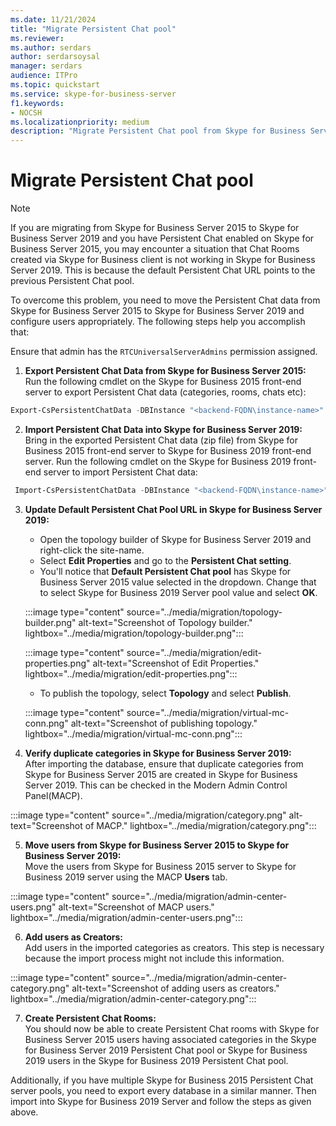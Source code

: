 ```yaml
---
ms.date: 11/21/2024
title: "Migrate Persistent Chat pool"
ms.reviewer: 
ms.author: serdars
author: serdarsoysal
manager: serdars
audience: ITPro
ms.topic: quickstart
ms.service: skype-for-business-server
f1.keywords:
- NOCSH
ms.localizationpriority: medium
description: "Migrate Persistent Chat pool from Skype for Business Server 2015 to Skype for Business Server 2019."
---
```


# Migrate Persistent Chat pool

> [!NOTE]
> If you are migrating from Skype for Business Server 2015 to Skype for Business Server 2019 and you have Persistent Chat enabled on Skype for Business Server 2015, you may encounter a situation that Chat Rooms created via Skype for Business client is not working in Skype for Business Server 2019. This is because the default Persistent Chat URL points to the previous Persistent Chat pool.

To overcome this problem, you need to move the Persistent Chat data from Skype for Business Server 2015 to Skype for Business Server 2019 and configure users appropriately. The following steps help you accomplish that:

Ensure that admin has the `RTCUniversalServerAdmins` permission assigned.

1. **Export Persistent Chat Data from Skype for Business Server 2015:**<br> 
Run the following cmdlet on the Skype for Business 2015 front-end server to export Persistent Chat data (categories, rooms, chats etc):

```powershell
Export-CsPersistentChatData -DBInstance "<backend-FQDN\instance-name>"  -FileName "C:\PersistentChatData.zip"
```
2. **Import Persistent Chat Data into Skype for Business Server 2019:**<br> 
Bring in the exported Persistent Chat data (zip file) from Skype for Business 2015 front-end server to Skype for Business 2019 front-end server. Run the following cmdlet on the Skype for Business 2019 front-end server to import Persistent Chat data:

```powershell
 Import-CsPersistentChatData -DBInstance "<backend-FQDN\instance-name>"  -FileName "C:\PersistentChatData.zip"
```

3. **Update Default Persistent Chat Pool URL in Skype for Business Server 2019:** 
    - Open the topology builder of Skype for Business Server 2019 and right-click the site-name. 
    - Select **Edit Properties** and go to the **Persistent Chat setting**. 
    - You'll notice that **Default Persistent Chat pool** has Skype for Business Server 2015 value selected in the dropdown. Change that to select Skype for Business 2019 Server pool value and select **OK**. 
    
    :::image type="content" source="../media/migration/topology-builder.png" alt-text="Screenshot of Topology builder." lightbox="../media/migration/topology-builder.png":::

    :::image type="content" source="../media/migration/edit-properties.png" alt-text="Screenshot of Edit Properties." lightbox="../media/migration/edit-properties.png":::

    - To publish the topology, select **Topology** and select **Publish**. 
       
    :::image type="content" source="../media/migration/virtual-mc-conn.png" alt-text="Screenshot of publishing topology." lightbox="../media/migration/virtual-mc-conn.png":::  
    

4. **Verify duplicate categories in Skype for Business Server 2019:**<br> 
After importing the database, ensure that duplicate categories from Skype for Business Server 2015 are created in Skype for Business Server 2019. This can be checked in the Modern Admin Control Panel(MACP). 

:::image type="content" source="../media/migration/category.png" alt-text="Screenshot of MACP." lightbox="../media/migration/category.png":::

5. **Move users from Skype for Business Server 2015 to Skype for Business Server 2019:** <br> 
Move the users from Skype for Business 2015 server to Skype for Business 2019 server using the MACP **Users** tab.

:::image type="content" source="../media/migration/admin-center-users.png" alt-text="Screenshot of MACP users." lightbox="../media/migration/admin-center-users.png":::

6. **Add users as Creators:**<br> 
Add users in the imported categories as creators. This step is necessary because the import process might not include this information.

:::image type="content" source="../media/migration/admin-center-category.png" alt-text="Screenshot of adding users as creators." lightbox="../media/migration/admin-center-category.png":::

7. **Create Persistent Chat Rooms:**<br> 
You should now be able to create Persistent Chat rooms with Skype for Business Server 2015 users having associated categories in the Skype for Business Server 2019 Persistent Chat pool or Skype for Business 2019 users in the Skype for Business 2019 Persistent Chat pool.

Additionally, if you have multiple Skype for Business 2015 Persistent Chat server pools, you need to export every database in a similar manner. Then import into Skype for Business 2019 Server and follow the steps as given above.

